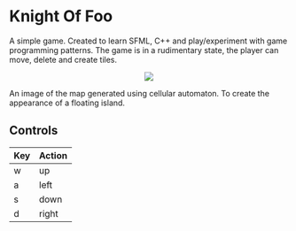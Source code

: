 # Knight Of Foo

A simple game. Created to learn SFML, C++ and play/experiment with game programming patterns.
The game is in a rudimentary state, the player can move, delete and create tiles. 


<p align="center">
  <img src="https://github.com/Jack-0/knight-of-foo/blob/master/res/example.png">
</p>
An image of the map generated using cellular automaton. To create the appearance of a floating island.


## Controls

| Key | Action |
| :--- | :--- |
| w | up |
| a | left |
| s | down |
| d | right |
